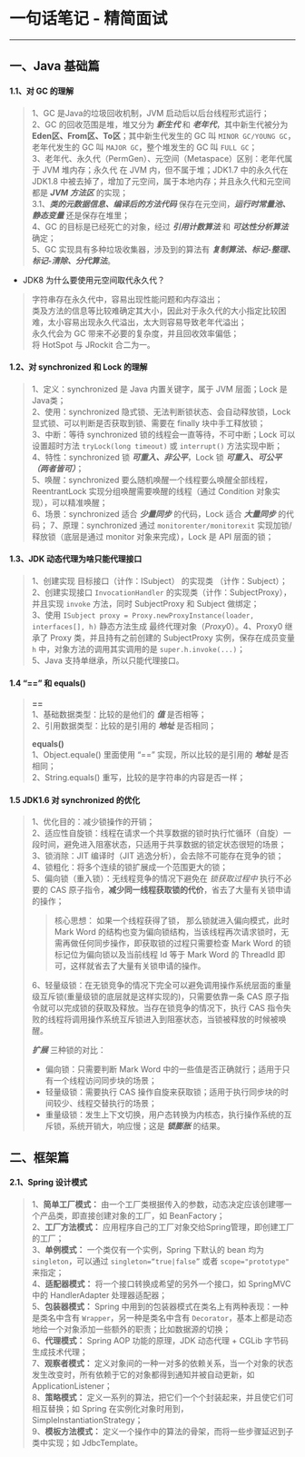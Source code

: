# 一句话笔记 - 精简面试

-----

## 一、Java 基础篇

#### 1.1、对 GC 的理解

> 1、GC 是Java的垃圾回收机制，JVM 启动后以后台线程形式运行；<br>
> 2、GC 的回收范围是堆，堆又分为 ***新生代*** 和 ***老年代***，其中新生代被分为 **Eden区、From区、To区**；其中新生代发生的 GC 叫 `MINOR GC/YOUNG GC`，老年代发生的 GC 叫 `MAJOR GC`，整个堆发生的 GC 叫 `FULL GC`；<br>
> 3、老年代、永久代（PermGen）、元空间（Metaspace）区别：老年代属于 JVM 堆内存；永久代 在 JVM 内，但不属于堆；JDK1.7 中的永久代在 JDK1.8 中被去掉了，增加了元空间，属于本地内存；并且永久代和元空间都是 ***JVM 方法区*** 的实现；<br>
> 3.1、***类的元数据信息、编译后的方法代码*** 保存在元空间，***运行时常量池、静态变量*** 还是保存在堆里；<br>
> 4、GC 的目标是已经死亡的对象，经过 ***引用计数算法*** 和 ***可达性分析算法*** 确定；<br>
> 5、GC 实现具有多种垃圾收集器，涉及到的算法有 ***复制算法、标记-整理、标记-清除、分代算法***。

- JDK8 为什么要使用元空间取代永久代？

> 字符串存在永久代中，容易出现性能问题和内存溢出；<br>
> 类及方法的信息等比较难确定其大小，因此对于永久代的大小指定比较困难，太小容易出现永久代溢出，太大则容易导致老年代溢出；<br>
> 永久代会为 GC 带来不必要的复杂度，并且回收效率偏低；<br>
> 将 HotSpot 与 JRockit 合二为一。

#### 1.2、对 synchronized 和 Lock 的理解

> 1、定义：synchronized 是 Java 内置关键字，属于 JVM 层面；Lock 是 Java类；<br>
> 2、使用：synchronized 隐式锁、无法判断锁状态、会自动释放锁，Lock 显式锁、可以判断是否获取到锁、需要在 finally 块中手工释放锁；<br>
> 3、中断：等待 synchronized 锁的线程会一直等待，不可中断；Lock 可以设置超时方法 `tryLock(long timeout)` 或 `interrupt()` 方法实现中断；<br>
> 4、特性：synchronized 锁 ***可重入、非公平***，Lock 锁 ***可重入、可公平（两者皆可）***；<br>
> 5、唤醒：synchronized 要么随机唤醒一个线程要么唤醒全部线程，ReentrantLock 实现分组唤醒需要唤醒的线程（通过 Condition 对象实现），可以精准唤醒；<br>
> 6、场景：synchronized 适合 ***少量同步*** 的代码，Lock 适合 ***大量同步*** 的代码；
> 7、原理：synchronized 通过 `monitorenter/monitorexit` 实现加锁/释放锁（底层是通过 monitor 对象来完成），Lock 是 API 层面的锁；<br>

#### 1.3、JDK 动态代理为啥只能代理接口

> 1、创建实现 目标接口（计作：ISubject） 的实现类 （计作：Subject）；<br>
> 2、创建实现接口 `InvocationHandler` 的实现类（计作：SubjectProxy），并且实现 `invoke` 方法，同时 SubjectProxy 和 Subject 做绑定；<br>
> 3、使用 `ISubject proxy = Proxy.newProxyInstance(loader, interfaces[], h)` 静态方法生成 最终代理对象（$Proxy0）。
> 4、$Proxy0 继承了 Proxy 类，并且持有之前创建的 SubjectProxy 实例，保存在成员变量 `h` 中，对象方法的调用其实调用的是 `super.h.invoke(...)`；<br>
> 5、Java 支持单继承，所以只能代理接口。

#### 1.4 “==” 和 equals()

> **==** <br>
> 1、基础数据类型：比较的是他们的 ***值*** 是否相等；<br>
> 2、引用数据类型：比较的是引用的 ***地址*** 是否相同；<br>
> 
> **equals()**<br>
> 1、Object.equale() 里面使用 “==” 实现，所以比较的是引用的 ***地址*** 是否相同；<br>
> 2、String.equals() 重写，比较的是字符串的内容是否一样；<br>

#### 1.5 JDK1.6 对 synchronized 的优化

> 1、优化目的：减少锁操作的开销；<br>
> 2、适应性自旋锁：线程在请求一个共享数据的锁时执行忙循环（自旋）一段时间，避免进入阻塞状态，只适用于共享数据的锁定状态很短的场景；<br>
> 3、锁消除：JIT 编译时（JIT 逃逸分析），会去除不可能存在竞争的锁；<br>
> 4、锁粗化：将多个连续的锁扩展成一个范围更大的锁；<br>
> 5、偏向锁（重入锁）：无线程竞争的情况下避免在 *锁获取过程中* 执行不必要的 CAS 原子指令，**减少同一线程获取锁的代价**，省去了大量有关锁申请的操作；<br>
>> 核心思想：
>> 如果一个线程获得了锁， 那么锁就进入偏向模式，此时 Mark Word 的结构也变为偏向锁结构，当该线程再次请求锁时，无需再做任何同步操作，即获取锁的过程只需要检查 Mark Word 的锁标记位为偏向锁以及当前线程 Id 等于 Mark Word 的 ThreadId 即可，这样就省去了大量有关锁申请的操作。<br>
>
> 6、轻量级锁：在无锁竞争的情况下完全可以避免调用操作系统层面的重量级互斥锁(重量级锁的底层就是这样实现的)，只需要依靠一条 CAS 原子指令就可以完成锁的获取及释放。当存在锁竞争的情况下，执行 CAS 指令失败的线程将调用操作系统互斥锁进入到阻塞状态，当锁被释放的时候被唤醒。
> 
> ***扩展*** 三种锁的对比：
> 
> - 偏向锁：只需要判断 Mark Word 中的一些值是否正确就行；适用于只有一个线程访问同步块的场景；
> - 轻量级锁：需要执行 CAS 操作自旋来获取锁；适用于执行同步块的时间较少、线程交替执行的场景；
> - 重量级锁：发生上下文切换，用户态转换为内核态，执行操作系统的互斥锁，系统开销大，响应慢；这是 ***锁膨胀*** 的结果。

## 二、框架篇

#### 2.1、Spring 设计模式

> 1、**简单工厂模式：** 由一个工厂类根据传入的参数，动态决定应该创建哪一个产品类，即直接创建对象的工厂，如 BeanFactory；<br>
> 2、**工厂方法模式：** 应用程序自己的工厂对象交给Spring管理，即创建工厂的工厂；<br>
> 3、**单例模式：** 一个类仅有一个实例，Spring 下默认的 bean 均为 `singleton`，可以通过 `singleton=“true|false”` 或者 `scope="prototype"` 来指定；<br>
> 4、**适配器模式：** 将一个接口转换成希望的另外一个接口，如 SpringMVC 中的 HandlerAdapter 处理器适配器；<br>
> 5、**包装器模式：** Spring 中用到的包装器模式在类名上有两种表现：一种是类名中含有 `Wrapper`，另一种是类名中含有 `Decorator`，基本上都是动态地给一个对象添加一些额外的职责；比如数据源的切换；<br>
> 6、**代理模式：** Spring AOP 功能的原理，JDK 动态代理 + CGLib 字节码生成技术代理；<br>
> 7、**观察者模式：** 定义对象间的一种一对多的依赖关系，当一个对象的状态发生改变时，所有依赖于它的对象都得到通知并被自动更新，如 ApplicationListener；<br>
> 8、**策略模式：** 定义一系列的算法，把它们一个个封装起来，并且使它们可相互替换；如 Spring 在实例化对象时用到，SimpleInstantiationStrategy；<br>
> 9、**模板方法模式：** 定义一个操作中的算法的骨架，而将一些步骤延迟到子类中实现；如 JdbcTemplate。
